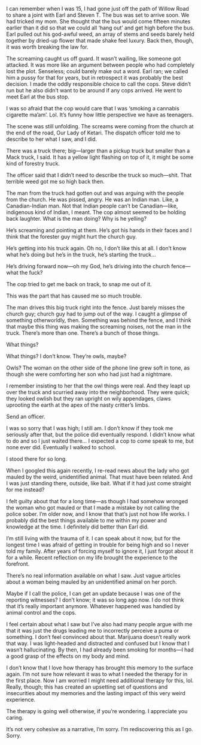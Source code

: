 I can remember when I was 15, I had gone just off the path of Willow Road to share a joint with Earl and Steven T. The bus was set to arrive soon. We had tricked my mom. She thought that the bus would come fifteen minutes earlier than it did so that we could all ‘hang out’ and get high before the bus. Earl pulled out his god-awful weed, an array of stems and seeds barely held together by dried-up flower that made shake feel luxury. Back then, though, it was worth breaking the law for.

The screaming caught us off guard. It wasn’t wailing, like someone got attacked. It was more like an argument between people who had completely lost the plot. Senseless; could barely make out a word. Earl ran; we called him a pussy for that for years, but in retrospect it was probably the best decision. I made the oddly responsible choice to call the cops. Steve didn’t run but he also didn’t want to be around if any cops arrived. He went to meet Earl at the bus stop. 

I was so afraid that the cop would care that I was ‘smoking a cannabis cigarette ma’am’. Lol. It’s funny how little perspective we have as teenagers. 

The scene was still unfolding. The screams were coming from the church at the end of the road, Our Lady of Ketari. The dispatch officer told me to describe to her what I saw, and I did.

There was a truck there; big—larger than a pickup truck but smaller than a Mack truck, I said. It has a yellow light flashing on top of it, it might be some kind of forestry truck.

The officer said that I didn’t need to describe the truck so much—shit. That terrible weed got me so high back then.

The man from the truck had gotten out and was arguing with the people from the church. He was pissed, angry. He was an Indian man. Like, a Canadian-Indian man. Not that Indian people can’t be Canadian—like, indigenous kind of Indian, I meant. The cop almost seemed to be holding back laughter. What is the man doing? Why is he yelling?

He’s screaming and pointing at them. He’s got his hands in their faces and I think that the forester guy might hurt the church guy. 

He’s getting into his truck again. Oh no, I don’t like this at all. I don’t know what he’s doing but he’s in the truck, he’s starting the truck…

He’s driving forward now—oh my God, he’s driving into the church fence—what the fuck?

The cop tried to get me back on track, to snap me out of it. 

This was the part that has caused me so much trouble. 

The man drives this big truck right into the fence. Just barely misses the church guy; church guy had to jump out of the way. I caught a glimpse of something otherworldly, then. Something was behind the fence, and I think that maybe this thing was making the screaming noises, not the man in the truck. There’s more than one. There’s a bunch of those things.

What things?

What things? I don’t know. They’re owls, maybe?

Owls? The woman on the other side of the phone line grew soft in tone, as though she were comforting her son who had just had a nightmare.

I remember insisting to her that the owl things were real. And they leapt up over the truck and scurried away into the neighborhood. They were quick; they looked owlish but they ran upright on wily appendages, claws uprooting the earth at the apex of the nasty critter’s limbs. 

Send an officer. 

I was so sorry that I was high; I still am. I don’t know if they took me seriously after that, but the police did eventually respond. I didn’t know what to do and so I just waited there… I expected a cop to come speak to me, but none ever did. Eventually I walked to school.

I stood there for so long. 

When I googled this again recently, I re-read news about the lady who got mauled by the weird, unidentified animal. That must have been related. And I was just standing there, outside, like bait. What if it had just come straight for me instead?

I felt guilty about that for a long time—as though I had somehow wronged the woman who got mauled or that I made a mistake by not calling the police sober. I’m older now, and I know that that’s just not how life works. I probably did the best things available to me within my power and knowledge at the time. I definitely did better than Earl did. 

I’m still living with the trauma of it. I can speak about it now, but for the longest time I was afraid of getting in trouble for being high and so I never told my family. After years of forcing myself to ignore it, I just forgot about it for a while. Recent reflection on my life brought the experience to the forefront.

There’s no real information available on what I saw. Just vague articles about a woman being mauled by an unidentified animal on her porch. 

Maybe if I call the police, I can get an update because I was one of the reporting witnesses? I don’t know; it was so long ago now. I do not think that it’s really important anymore. Whatever happened was handled by animal control and the cops. 

I feel certain about what I saw but I’ve also had many people argue with me that it was just the drugs leading me to incorrectly perceive a puma or something. I don’t feel convinced about that. Marijuana doesn’t really work that way. I was light-headed and distracted and confused but I know that I wasn’t hallucinating. By then, I had already been smoking for months—I had a good grasp of the effects on my body and mind. 

I don’t know that I love how therapy has brought this memory to the surface again. I’m not sure how relevant it was to what I needed the therapy for in the first place. Now I am worried I might need additional therapy for this, lol. Really, though; this has created an upsetting set of questions and insecurities about my memories and the lasting impact of this very weird experience. 

The therapy is going well otherwise, if you’re wondering. I appreciate you caring.

It’s not very cohesive as a narrative, I’m sorry. I’m rediscovering this as I go. Sorry.